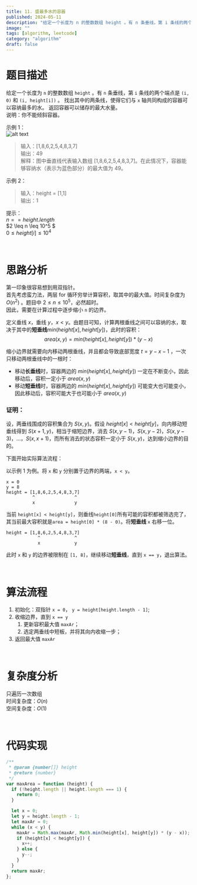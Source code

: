 ```yaml
---
title: 11. 盛最多水的容器
published: 2024-05-11
description: "给定一个长度为 n 的整数数组 height 。有 n 条垂线，第 i 条线的两个端点是 (i, 0) 和 (i, height[i]) 。"
image: ""
tags: [algorithm, leetcode]
category: "algorithm"
draft: false
---
```


# 题目描述

给定一个长度为 `n` 的整数数组 `height` 。有 `n` 条垂线，第 `i` 条线的两个端点是 `(i, 0)` 和 `(i, height[i])` 。
找出其中的两条线，使得它们与 `x` 轴共同构成的容器可以容纳最多的水。
返回容器可以储存的最大水量。
<br/>
说明：你不能倾斜容器。

示例 1：<br/>
![alt text](https://aliyun-lc-upload.oss-cn-hangzhou.aliyuncs.com/aliyun-lc-upload/uploads/2018/07/25/question_11.jpg)

> 输入：[1,8,6,2,5,4,8,3,7]<br/>
> 输出：49<br/>
> 解释：图中垂直线代表输入数组 [1,8,6,2,5,4,8,3,7]。在此情况下，容器能够容纳水（表示为蓝色部分）的最大值为 49。

示例 2：<br/>

> 输入：height = [1,1]<br/>
> 输出：1<br/>

提示：<br/>
$n == height.length$<br/>
$2 \leq n \leq 10^5 $<br/>
$0 \leq height[i] \leq 10^4$

<br/>

# 思路分析

第一印象很容易想到用双指针。<br/>
首先考虑蛮力法，两层 for 循环穷举计算容积，取其中的最大值。时间复杂度为 $O(n^2)$ 。题目中 $2 \leq n \leq 10^5$，必然超时。<br/>
因此，需要在计算过程中逐步缩小 `n` 的边界。<br/>

定义垂线 $x$，垂线 $y$，$x < y$。由题目可知，计算两根垂线之间可以容纳的水，取决于其中的**短垂线**$min(height[x], height[y])$，此时的容积：$$area(x, y) = min(height[x], height[y]) * (y - x)$$

缩小边界就需要向内移动两根垂线，并且都会导致底部宽度 $t = y-x-1$ ，一次只移动两根垂线中的一根时：

- 移动**长垂线**时，容器两边的 $min(height[x], height[y])$ 一定在不断变小，因此移动后，容积一定小于 $area(x, y)$
- 移动**短垂线**时，容器两边的 $min(height[x], height[y])$ 可能变大也可能变小，因此移动后，容积可能大于也可能小于 $area(x, y)$

### 证明：

设，两垂线围成的容积集合为 $S(x, y)$。假设 $height[x] < height[y]$，向内移动短垂线得到 $S(x+1, y)$，相当于缩短边界，消去 $S(x, y-1)$，$S(x, y-2)$，$S(x, y-3)$，…，$S(x, x+1)$，而所有消去的状态容积一定小于 $S(x, y)$，达到缩小边界的目的。

下面开始实际算法流程：

以示例 1 为例。将 `x` 和 `y` 分别置于边界的两端，`x < y`。

```
x = 0
y = 8
height = [1,8,6,2,5,4,8,3,7]
          ^               ^
          x               y
```

当前 `height[x] < height[y]`，则垂线`height[0]`所有可能的容积都被筛选完了，其当前最大容积就是`area = height[0] * (8 - 0)`。将**短垂线** `x` 右移一位。

```
height = [1,8,6,2,5,4,8,3,7]
            ^             ^
            x             y
```

此时 `x` 和 `y` 的边界被限制在 `[1, 8]`，继续移动**短垂线**，直到 `x == y`，退出算法。

<br/>

# 算法流程

1. 初始化：双指针 `x = 0`， `y = height[height.length - 1]`;
2. 收缩边界，直到 `x == y`
   1. 更新容积最大值 `maxAr`；
   2. 选定两垂线中短板，并将其向内收缩一步；
3. 返回最大值 `maxAr`

<br/>

# 复杂度分析

只遍历一次数组<br/>
时间复杂度：$O(n)$<br/>
空间复杂度：$O(1)$

<br/>

# 代码实现

```javascript
/**
 * @param {number[]} height
 * @return {number}
 */
var maxArea = function (height) {
  if (!height.length || height.length === 1) {
    return 0;
  }

  let x = 0;
  let y = height.length - 1;
  let maxAr = 0;
  while (x < y) {
    maxAr = Math.max(maxAr, Math.min(height[x], height[y]) * (y - x));
    if (height[x] < height[y]) {
      x++;
    } else {
      y--;
    }
  }
  return maxAr;
};
```
